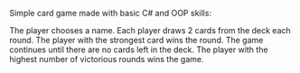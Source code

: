 Simple card game made with basic C# and OOP skills:

The player chooses a name.
Each player draws 2 cards from the deck each round.
The player with the strongest card wins the round.
The game continues until there are no cards left in the deck.
The player with the highest number of victorious rounds wins the game.
